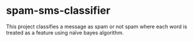 # spam-sms-classifier
This project classifies a message as spam or not spam where each word is treated
as a feature using naïve bayes algorithm.
